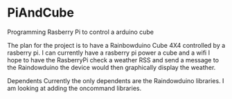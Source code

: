 PiAndCube
=========

Programming Rasberry Pi to control a arduino cube

The plan for the project is to have a Rainbowduino Cube 4X4 controlled by a rasberry pi.
I can currently have a rasberry pi power a cube and a wifi
I hope to have the RasberryPi check a weather RSS and send a message to the Raindowduino the device would then graphically display the weather.

Dependents
  Currently the only dependents are the Raindowduino libraries.
  I am looking at adding the oncommand libraries.
